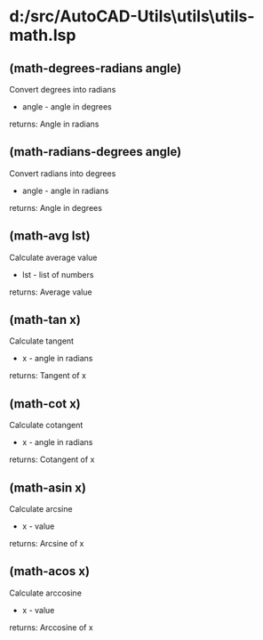 # d:/src/AutoCAD-Utils\utils\utils-math.lsp
## (math-degrees-radians angle)
Convert degrees into radians
* angle - angle in degrees
returns: Angle in radians
## (math-radians-degrees angle)
Convert radians into degrees
* angle - angle in radians
returns: Angle in degrees
## (math-avg lst)
Calculate average value
* lst - list of numbers
returns: Average value
## (math-tan x)
Calculate tangent
* x - angle in radians
returns: Tangent of x
## (math-cot x)
Calculate cotangent
* x - angle in radians
returns: Cotangent of x
## (math-asin x)
Calculate arcsine
* x - value
returns: Arcsine of x
## (math-acos x)
Calculate arccosine
* x - value
returns: Arccosine of x
